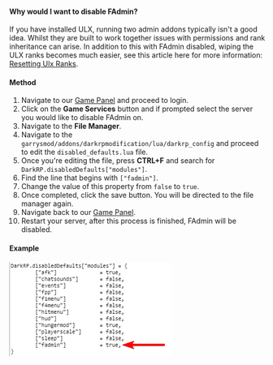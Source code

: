 #### Why would I want to disable FAdmin?
If you have installed ULX, running two admin addons typically isn't a good idea. Whilst they are built to work together issues with permissions and rank inheritance can arise. In addition to this with FAdmin disabled, wiping the ULX ranks becomes much easier, see this article here for more information: [Resetting Ulx Ranks](https://help.hexanenetworks.com/garrys-mod/server-configuration/resetting-ulx-ranks).

#### Method
1. Navigate to our [Game Panel](https://hexane.gg/) and proceed to login.
2. Click on the **Game Services** button and if prompted select the server you would like to disable FAdmin on.
3. Navigate to the **File Manager**.
4. Navigate to the `garrysmod/addons/darkrpmodification/lua/darkrp_config` and proceed to edit the `disabled_defaults.lua` file.
5. Once you're editing the file, press **CTRL+F** and search for `DarkRP.disabledDefaults["modules"]`.
6. Find the line that begins with `["fadmin"]`.
7. Change the value of this property from `false` to `true`.
8. Once completed, click the save button. You will be directed to the file manager again.
9. Navigate back to our [Game Panel](https://hexane.gg/).
10. Restart your server, after this process is finished, FAdmin will be disabled.

#### Example
![](https://raw.githubusercontent.com/HexaneNetworks/help-assets/master/assets/png/disabling-fadmin.png)
